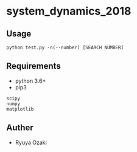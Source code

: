 # system_dynamics_2018

## Usage
` python test.py -n(--number) [SEARCH NUMBER] `

## Requirements
- python 3.6+
- pip3
```
scipy
numpy
matplotlib
```
## Auther
- Ryuya Ozaki
